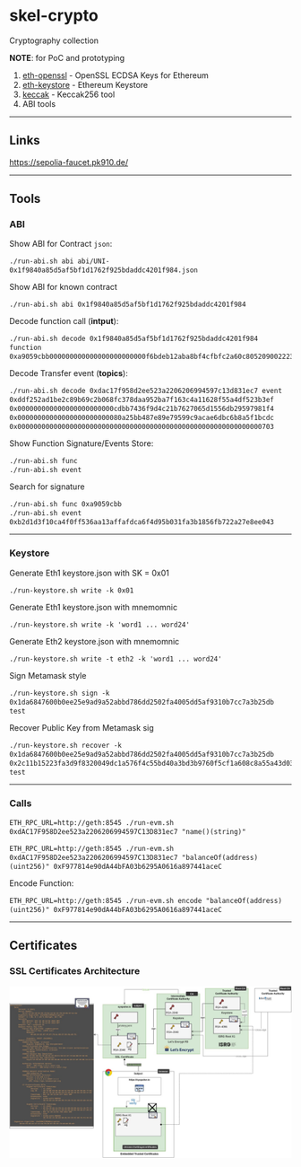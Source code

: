 # skel-crypto

Cryptography collection

__NOTE__: for PoC and prototyping

1. [eth-openssl](eth-openssl) - OpenSSL ECDSA Keys for Ethereum
2. [eth-keystore](eth-keystore) - Ethereum Keystore
3. [keccak](keccak) - Keccak256 tool
4. ABI tools


----
## Links

https://sepolia-faucet.pk910.de/

----

## Tools

### ABI

Show ABI for Contract `json`:

```
./run-abi.sh abi abi/UNI-0x1f9840a85d5af5bf1d1762f925bdaddc4201f984.json
```

Show ABI for known contract
```
./run-abi.sh abi 0x1f9840a85d5af5bf1d1762f925bdaddc4201f984
```

Decode function call (__intput__):
```
./run-abi.sh decode 0x1f9840a85d5af5bf1d1762f925bdaddc4201f984 function 0xa9059cbb000000000000000000000000f6bdeb12aba8bf4cfbfc2a60c805209002223e22000000000000000000000000000000000000000000000005a5a62f156c710000
```

Decode Transfer event (__topics__):

```
./run-abi.sh decode 0xdac17f958d2ee523a2206206994597c13d831ec7 event 0xddf252ad1be2c89b69c2b068fc378daa952ba7f163c4a11628f55a4df523b3ef 0x000000000000000000000000cdbb7436f9d4c21b7627065d1556db29597981f4 0x00000000000000000000000080a25bb487e89e79599c9acae6dbc6b8a5f1bcdc 0x0000000000000000000000000000000000000000000000000000000000000703
```

Show Function Signature/Events Store:

```
./run-abi.sh func
./run-abi.sh event
```

Search for signature

```
./run-abi.sh func 0xa9059cbb
./run-abi.sh event 0xb2d1d3f10ca4f0ff536aa13affafdca6f4d95b031fa3b1856fb722a27e8ee043
```


----

### Keystore

Generate Eth1 keystore.json with SK = 0x01
```
./run-keystore.sh write -k 0x01
```

Generate Eth1 keystore.json with mnemomnic
```
./run-keystore.sh write -k 'word1 ... word24'
```

Generate Eth2 keystore.json with mnemomnic
```
./run-keystore.sh write -t eth2 -k 'word1 ... word24'
```

Sign Metamask style

```
./run-keystore.sh sign -k 0x1da6847600b0ee25e9ad9a52abbd786dd2502fa4005dd5af9310b7cc7a3b25db test
```

Recover Public Key from Metamask sig

```
./run-keystore.sh recover -k 0x1da6847600b0ee25e9ad9a52abbd786dd2502fa4005dd5af9310b7cc7a3b25db 0x2c11b15223fa3d9f8320049dc1a576f4c55bd40a3bd3b9760f5cf1a608c8a55a43d0315421a39451e13f23767a1a1f4c2b1d7544fdaf9da5ac94982410e61aa81c test
```

----

### Calls

```
ETH_RPC_URL=http://geth:8545 ./run-evm.sh 0xdAC17F958D2ee523a2206206994597C13D831ec7 "name()(string)"
```

```
ETH_RPC_URL=http://geth:8545 ./run-evm.sh 0xdAC17F958D2ee523a2206206994597C13D831ec7 "balanceOf(address)(uint256)" 0xF977814e90dA44bFA03b6295A0616a897441aceC
```

Encode Function:

```
ETH_RPC_URL=http://geth:8545 ./run-evm.sh encode "balanceOf(address)(uint256)" 0xF977814e90dA44bFA03b6295A0616a897441aceC
```

----
## Certificates

### SSL Certificates Architecture

<img src="doc/CA.jpg" width="900">

